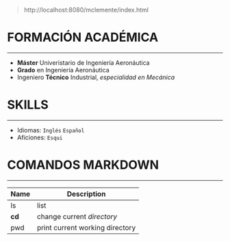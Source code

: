 > http://localhost:8080/mclemente/index.html

# FORMACIÓN ACADÉMICA
---
-   **Máster** Univeristario de Ingeniería Aeronáutica
-   **Grado** en Ingeniería Aeronáutica
-   Ingeniero **Técnico** Industrial, *especialidad en Mecánica*

# SKILLS
---
- Idiomas: ``Inglés`` ``Español``
- Aficiones:   `Esqui` 

# COMANDOS MARKDOWN
---
|Name|Description|
|---|----|
|ls|list|
|**cd**|change current *directory*|
|pwd|print current working directory|
